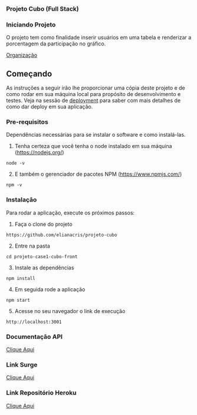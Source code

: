 ### Projeto Cubo (Full Stack)
### Iniciando Projeto
O projeto tem como finalidade inserir usuários em uma tabela e renderizar a porcentagem da participação no gráfico.

[Organização](https://trello.com/b/UCfoAykS/case-1-cubo)
## Começando

As instruções a seguir irão lhe proporcionar uma cópia deste projeto e de como rodar em sua máquina local para propósito de desenvolvimento e testes. Veja na sessão de [deployment](#Deployment) para saber com mais detalhes de como dar deploy em sua aplicação.

### Pre-requisitos
Dependências necessárias para se instalar o software e como instalá-las.

1. Tenha certeza que você tenha o node instalado em sua máquina (https://nodejs.org/)

```
node -v
```
2. E também o gerenciador de pacotes NPM (https://www.npmjs.com/)
```
npm -v
```

### Instalação

Para rodar a aplicação, execute os próximos passos:

1. Faça o clone do projeto
```
https://github.com/elianacris/projeto-cubo
```

2. Entre na pasta

```
cd projeto-case1-cubo-front
```

3. Instale as dependências

```
npm install
```

4. Em seguida rode a aplicação

```
npm start
```

5. Acesse no seu navegador o link de execução

```
http://localhost:3001
```

### Documentação API
[Clique Aqui](https://documenter.getpostman.com/view/18390857/UVsSNiXE)
### Link Surge
[Clique Aqui](https://ful-cubo.surge.sh/)
### Link Repositório Heroku 
[Clique Aqui](https://github.com/elianacris/projeto-fullstack-cubo)
